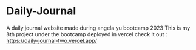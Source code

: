 # Daily-Journal
A daily journal website made during angela yu bootcamp 2023
This is my 8th project under the bootcamp 
deployed in vercel check it out : https://daily-journal-two.vercel.app/
